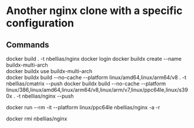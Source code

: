 # Another nginx clone with a specific configuration

## Commands
docker build . -t nbellias/nginx
docker login 
docker buildx create --name buildx-multi-arch          
docker buildx use buildx-multi-arch      
docker buildx build --no-cache --platform linux/amd64,linux/arm64/v8 . -t nbellias/cmatrix --push
docker buildx build --no-cache --platform linux/386,linux/amd64,linux/arm64/v8,linux/arm/v7,linux/ppc64le,linux/s390x  . -t nbellias/nginx --push

docker run --rm -it --platform linux/ppc64le  nbellias/nginx -a -r

docker rmi nbellias/nginx